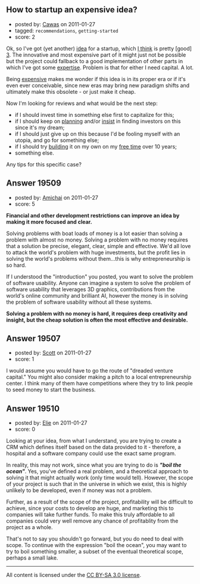 ## How to startup an expensive idea?

- posted by: [Cawas](https://stackexchange.com/users/-1/6882-cawas) on 2011-01-27
- tagged: `recommendations`, `getting-started`
- score: 2

Ok, so I've got (yet another) [idea][1] for a startup, which [I think][2] is pretty [good] [3]. The innovative and most expensive part of it might just not be possible but the project could fallback to a good implementation of other parts in which I've got some [expertise][4]. Problem is that for either I need capital. A lot.

Being [expensive][5] makes me wonder if this idea is in its proper era or if it's even ever conceivable, since new eras may bring new paradigm shifts and ultimately make this obsolete - or just make it cheap.

Now I'm looking for reviews and what would be the next step:

- if I should invest time in something else first to capitalize for this;
- if I should keep on [planning][6] and/or [insist][7] in finding investors on this since it's my dream;
- if I should just give up on this because I'd be fooling myself with an utopia, and go for something else;
- if I should try [building][8] it on my own on my [free time][9] over 10 years;
- something else.

Any tips for this specific case?


  [1]: http://www.cregox.info/crm3d/introduction
  [2]: http://answers.onstartups.com/questions/6076/strategies-for-coming-up-with-ideas/6077#6077
  [3]: http://answers.onstartups.com/questions/2460/whats-the-value-of-duplicating-others-ideas
  [4]: http://answers.onstartups.com/questions/11475/dropping-ideas-all-the-time-does-the-idea-really-matters/11476#11476
  [5]: http://answers.onstartups.com/questions/2154/how-did-conceive-your-startup-idea/2176#2176
  [6]: http://answers.onstartups.com/questions/11283/have-the-ideas-found-the-niche-what-to-do-first/11314#11314
  [7]: http://answers.onstartups.com/questions/15977/are-weak-ideas-worth-executing
  [8]: http://answers.onstartups.com/questions/15963/are-all-random-ideas-worth-the-effort
  [9]: http://answers.onstartups.com/questions/15046/lots-of-ideas-but-no-clue-how-to-get-started/15051#15051


## Answer 19509

- posted by: [Amichai](https://stackexchange.com/users/-1/3066-amichai) on 2011-01-27
- score: 5

**Financial and other development restrictions can improve an idea by making it more focused and clear.**

Solving problems with boat loads of money is a lot easier than solving a problem with almost no money. Solving a problem with no money requires that a solution be precise, elegant, clear, simple and effective. We'd all love to attack the world's problem with huge investments, but the profit lies in solving the world's problems without them...this is why entrepreneurship is so hard.

If I understood the "introduction" you posted, you want to solve the problem of software usability. 
Anyone can imagine a system to solve the problem of software usability that leverages 3D graphics, contributions from the world's online community and brilliant AI, however the money is in solving the problem of software usability without all these systems.

**Solving a problem with no money is hard, it requires deep creativity and insight, but the cheap solution is often the most effective and desirable.**


## Answer 19507

- posted by: [Scott](https://stackexchange.com/users/-1/6594-scott) on 2011-01-27
- score: 1

I would assume you would have to go the route of "dreaded venture capital."  You might also consider making a pitch to a local entrepreneurship center.  I think many of them have competitions where they try to link people to seed money to start the business. 


## Answer 19510

- posted by: [Elie](https://stackexchange.com/users/-1/1752-elie) on 2011-01-27
- score: 0

Looking at your idea, from what I understand, you are trying to create a CRM which defines itself based on the data provided to it - therefore, a hospital and a software company could use the exact same program.

In reality, this may not work, since what you are trying to do is ***"boil the ocean"***. Yes, you've defined a real problem, and a theoretical approach to solving it that might actually work (only time would tell). However, the scope of your project is such that in the universe in which we exist, this is highly unlikely to be developed, even if money was not a problem.

Further, as a result of the scope of the project, profitability will be difficult to achieve, since your costs to develop are huge, and marketing this to companies will take further funds. To make this truly affordable to all companies could very well remove any chance of profitablity from the project as a whole.

That's not to say you shouldn't go forward, but you do need to deal with scope. To continue with the expression "boil the ocean", you may want to try to boil something smaller, a subset of the eventual theoretical scope, perhaps a small lake.



---

All content is licensed under the [CC BY-SA 3.0 license](https://creativecommons.org/licenses/by-sa/3.0/).
